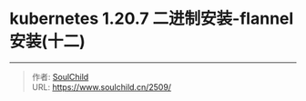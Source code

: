 # kubernetes 1.20.7 二进制安装-flannel安装(十二) 

<!--more-->



---

> 作者: [SoulChild](https://www.soulchild.cn)  
> URL: https://www.soulchild.cn/2509/  

